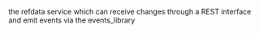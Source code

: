 
the refdata service which can receive changes through a REST interface and emit events via the events_library

